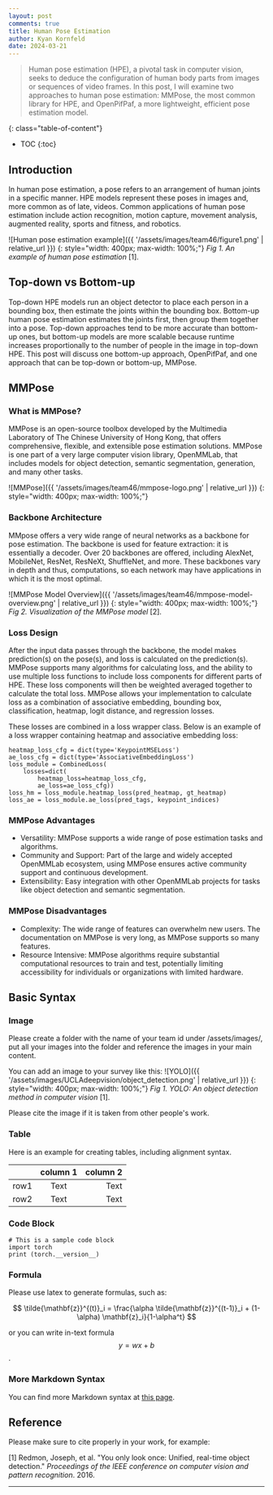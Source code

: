 ```yaml
---
layout: post
comments: true
title: Human Pose Estimation
author: Kyan Kornfeld
date: 2024-03-21
---
```



> Human pose estimation (HPE), a pivotal task in computer vision, seeks to deduce the configuration of human body parts from images or sequences of video frames. In this post, I will examine two approaches to human pose estimation: MMPose, the most common library for HPE, and OpenPifPaf, a more lightweight, efficient pose estimation model.


<!--more-->
{: class="table-of-content"}
* TOC
{:toc}

## Introduction
In human pose estimation, a pose refers to an arrangement of human joints in a specific manner. HPE models represent these poses in images and, more common as of late, videos. Common applications of human pose estimation include action recognition, motion capture, movement analysis, augmented reality, sports and fitness, and robotics. 

![Human pose estimation example]({{ '/assets/images/team46/figure1.png' | relative_url }})
{: style="width: 400px; max-width: 100%;"}
*Fig 1. An example of human pose estimation* [1].

## Top-down vs Bottom-up
Top-down HPE models run an object detector to place each person in a bounding box, then estimate the joints within the bounding box. Bottom-up human pose estimation estimates the joints first, then group them together into a pose. Top-down approaches tend to be more accurate than bottom-up ones, but bottom-up models are more scalable because runtime increases proportionally to the number of people in the image in top-down HPE. This post will discuss one bottom-up approach, OpenPifPaf, and one approach that can be top-down or bottom-up, MMPose.

## MMPose

### What is MMPose?
MMPose is an open-source toolbox developed by the Multimedia Laboratory of The Chinese University of Hong Kong, that offers comprehensive, flexible, and extensible pose estimation solutions. MMPose is one part of a very large computer vision library, OpenMMLab, that includes models for object detection, semantic segmentation, generation, and many other tasks.

![MMPose]({{ '/assets/images/team46/mmpose-logo.png' | relative_url }})
{: style="width: 400px; max-width: 100%;"}

### Backbone Architecture
MMpose offers a very wide range of neural networks as a backbone for pose estimation. The backbone is used for feature extraction: it is essentially a decoder. Over 20 backbones are offered, including AlexNet, MobileNet, ResNet, ResNeXt, ShuffleNet, and more. These backbones vary in depth and thus, computations, so each network may have applications in which it is the most optimal.

![MMPose Model Overview]({{ '/assets/images/team46/mmpose-model-overview.png' | relative_url }})
{: style="width: 400px; max-width: 100%;"}
*Fig 2. Visualization of the MMPose model* [2].

### Loss Design
After the input data passes through the backbone, the model makes prediction(s) on the pose(s), and loss is calculated on the prediction(s). MMPose supports many algorithms for calculating loss, and the ability to use multiple loss functions to include loss components for different parts of HPE. These loss components will then be weighted averaged together to calculate the total loss. MMPose allows your implementation to calculate loss as a combination of associative embedding, bounding box, classification, heatmap, logit distance, and regression losses.

These losses are combined in a loss wrapper class. Below is an example of a loss wrapper containing heatmap and associative embedding loss:

```
heatmap_loss_cfg = dict(type='KeypointMSELoss')
ae_loss_cfg = dict(type='AssociativeEmbeddingLoss')
loss_module = CombinedLoss(
    losses=dict(
        heatmap_loss=heatmap_loss_cfg,
        ae_loss=ae_loss_cfg))
loss_hm = loss_module.heatmap_loss(pred_heatmap, gt_heatmap)
loss_ae = loss_module.ae_loss(pred_tags, keypoint_indices)
```

### MMPose Advantages
- Versatility: MMPose supports a wide range of pose estimation tasks and algorithms.
- Community and Support: Part of the large and widely accepted OpenMMLab ecosystem, using MMPose ensures active community support and continuous development.
- Extensibility: Easy integration with other OpenMMLab projects for tasks like object detection and semantic segmentation.

### MMPose Disadvantages
- Complexity: The wide range of features can overwhelm new users. The documentation on MMPose is very long, as MMPose supports so many features.
- Resource Intensive: MMPose algorithms require substantial computational resources to train and test, potentially limiting accessibility for individuals or organizations with limited hardware.





## Basic Syntax
### Image
Please create a folder with the name of your team id under /assets/images/, put all your images into the folder and reference the images in your main content.

You can add an image to your survey like this:
![YOLO]({{ '/assets/images/UCLAdeepvision/object_detection.png' | relative_url }})
{: style="width: 400px; max-width: 100%;"}
*Fig 1. YOLO: An object detection method in computer vision* [1].

Please cite the image if it is taken from other people's work.


### Table
Here is an example for creating tables, including alignment syntax.

|             | column 1    |  column 2     |
| :---        |    :----:   |          ---: |
| row1        | Text        | Text          |
| row2        | Text        | Text          |



### Code Block
```
# This is a sample code block
import torch
print (torch.__version__)
```


### Formula
Please use latex to generate formulas, such as:

$$
\tilde{\mathbf{z}}^{(t)}_i = \frac{\alpha \tilde{\mathbf{z}}^{(t-1)}_i + (1-\alpha) \mathbf{z}_i}{1-\alpha^t}
$$

or you can write in-text formula $$y = wx + b$$.

### More Markdown Syntax
You can find more Markdown syntax at [this page](https://www.markdownguide.org/basic-syntax/).

## Reference
Please make sure to cite properly in your work, for example:

[1] Redmon, Joseph, et al. "You only look once: Unified, real-time object detection." *Proceedings of the IEEE conference on computer vision and pattern recognition*. 2016.

---
